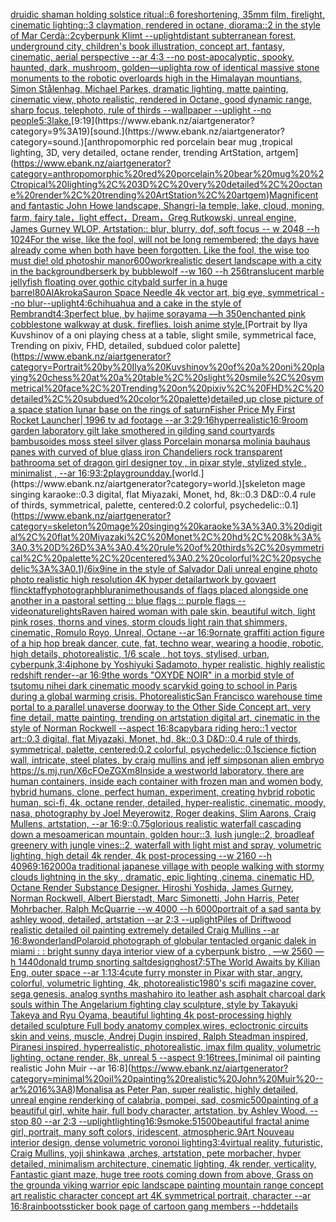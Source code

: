 [druidic shaman holding solstice ritual::6 foreshortening, 35mm film, firelight, cinematic lighting::3 claymation, rendered in octane, diorama::2 in the style of Mar Cerdà::2](https://www.ebank.nz/aiartgenerator?category=druidic%20shaman%20holding%20solstice%20ritual%3A%3A6%20foreshortening%2C%2035mm%20film%2C%20firelight%2C%20cinematic%20lighting%3A%3A3%20claymation%2C%20rendered%20in%20octane%2C%20diorama%3A%3A2%20in%20the%20style%20of%20Mar%20Cerd%C3%A0%3A%3A2)[cyberpunk Klimt --uplight](https://www.ebank.nz/aiartgenerator?category=cyberpunk%20Klimt%20--uplight)[](https://www.ebank.nz/aiartgenerator?category=)[distant subterranean forest, underground city, children's book illustration, concept art, fantasy, cinematic, aerial perspective  --ar 4:3 --no post-apocalyptic, spooky, haunted, dark, mushroom, golden](https://www.ebank.nz/aiartgenerator?category=distant%20subterranean%20forest%2C%20underground%20city%2C%20children%27s%20book%20illustration%2C%20concept%20art%2C%20fantasy%2C%20cinematic%2C%20aerial%20perspective%20%20--ar%204%3A3%20--no%20post-apocalyptic%2C%20spooky%2C%20haunted%2C%20dark%2C%20mushroom%2C%20golden)[—uplight](https://www.ebank.nz/aiartgenerator?category=%E2%80%94uplight)[a row of identical massive stone monuments to the robotic overloards high in the Himalayan mountians, Simon Stålenhag, Michael Parkes, dramatic lighting, matte painting, cinematic view, photo realistic, rendered in Octane, good dynamic range, sharp focus, telephoto, rule of thirds --wallpaper --uplight --no people](https://www.ebank.nz/aiartgenerator?category=a%20row%20of%20identical%20massive%20stone%20monuments%20to%20the%20robotic%20overloards%20high%20in%20the%20Himalayan%20mountians%2C%20Simon%20St%C3%A5lenhag%2C%20Michael%20Parkes%2C%20dramatic%20lighting%2C%20matte%20painting%2C%20cinematic%20view%2C%20photo%20realistic%2C%20rendered%20in%20Octane%2C%20good%20dynamic%20range%2C%20sharp%20focus%2C%20telephoto%2C%20rule%20of%20thirds%20--wallpaper%20--uplight%20--no%20people)[5:3](https://www.ebank.nz/aiartgenerator?category=5%3A3)[lake.](https://www.ebank.nz/aiartgenerator?category=lake.)[9:19](https://www.ebank.nz/aiartgenerator?category=9%3A19)[sound.](https://www.ebank.nz/aiartgenerator?category=sound.)[anthropomorphic red porcelain bear mug ,tropical lighting, 3D, very detailed, octane render, trending ArtStation, artgem](https://www.ebank.nz/aiartgenerator?category=anthropomorphic%20red%20porcelain%20bear%20mug%20%2Ctropical%20lighting%2C%203D%2C%20very%20detailed%2C%20octane%20render%2C%20trending%20ArtStation%2C%20artgem)[Magnificent and fantastic John Howe landscape, Shangri-la temple, lake, cloud, moning, farm, fairy tale，light effect，Dream，Greg Rutkowski, unreal engine, James Gurney WLOP, Artstation:: blur, blurry, dof, soft focus -- w 2048 --h 1024](https://www.ebank.nz/aiartgenerator?category=Magnificent%20and%20fantastic%20John%20Howe%20landscape%2C%20Shangri-la%20temple%2C%20lake%2C%20cloud%2C%20moning%2C%20farm%2C%20fairy%20tale%EF%BC%8Clight%20effect%EF%BC%8CDream%EF%BC%8CGreg%20Rutkowski%2C%20unreal%20engine%2C%20James%20Gurney%20WLOP%2C%20Artstation%3A%3A%20blur%2C%20blurry%2C%20dof%2C%20soft%20focus%20--%20w%202048%20--h%201024)[For the wise, like the fool, will not be long remembered;     the days have already come when both have been forgotten. Like the fool, the wise too must die! old photo](https://www.ebank.nz/aiartgenerator?category=For%20the%20wise%2C%20like%20the%20fool%2C%20will%20not%20be%20long%20remembered%3B%20%20%20%20%20the%20days%20have%20already%20come%20when%20both%20have%20been%20forgotten.%20Like%20the%20fool%2C%20the%20wise%20too%20must%20die%21%20old%20photo)[shir manor](https://www.ebank.nz/aiartgenerator?category=shir%20manor)[600](https://www.ebank.nz/aiartgenerator?category=600)[work](https://www.ebank.nz/aiartgenerator?category=work)[realistic desert landscape with a city in the background](https://www.ebank.nz/aiartgenerator?category=realistic%20desert%20landscape%20with%20a%20city%20in%20the%20background)[berserk by bubblewolf --w 160 --h 256](https://www.ebank.nz/aiartgenerator?category=berserk%20by%20bubblewolf%20--w%20160%20--h%20256)[translucent marble jellyfish floating over gothic city](https://www.ebank.nz/aiartgenerator?category=translucent%20marble%20jellyfish%20floating%20over%20gothic%20city)[bald surfer in a huge barrel](https://www.ebank.nz/aiartgenerator?category=bald%20surfer%20in%20a%20huge%20barrel)[80](https://www.ebank.nz/aiartgenerator?category=80)[AlAkroka](https://www.ebank.nz/aiartgenerator?category=AlAkroka)[Sauron Space Needle 4k vector art, big eye, symmetrical --no blur](https://www.ebank.nz/aiartgenerator?category=Sauron%20Space%20Needle%204k%20vector%20art%2C%20big%20eye%2C%20symmetrical%20--no%20blur)[--uplight](https://www.ebank.nz/aiartgenerator?category=--uplight)[4:6](https://www.ebank.nz/aiartgenerator?category=4%3A6)[chihuahua and a cake in the style of Rembrandt](https://www.ebank.nz/aiartgenerator?category=chihuahua%20and%20a%20cake%20in%20the%20style%20of%20Rembrandt)[4:3](https://www.ebank.nz/aiartgenerator?category=4%3A3)[perfect blue, by hajime sorayama —h 350](https://www.ebank.nz/aiartgenerator?category=perfect%20blue%2C%20by%20hajime%20sorayama%20%E2%80%94h%20350)[enchanted pink cobblestone walkway at dusk. fireflies. loish anime style.](https://www.ebank.nz/aiartgenerator?category=enchanted%20pink%20cobblestone%20walkway%20at%20dusk.%20fireflies.%20loish%20anime%20style.)[Portrait by Ilya Kuvshinov of a oni playing chess at a table, slight smile, symmetrical face, Trending on pixiv, FHD, detailed, subdued color palette](https://www.ebank.nz/aiartgenerator?category=Portrait%20by%20Ilya%20Kuvshinov%20of%20a%20oni%20playing%20chess%20at%20a%20table%2C%20slight%20smile%2C%20symmetrical%20face%2C%20Trending%20on%20pixiv%2C%20FHD%2C%20detailed%2C%20subdued%20color%20palette)[detailed,](https://www.ebank.nz/aiartgenerator?category=detailed%2C)[up close picture of a space station lunar base on the rings of saturn](https://www.ebank.nz/aiartgenerator?category=up%20close%20picture%20of%20a%20space%20station%20lunar%20base%20on%20the%20rings%20of%20saturn)[Fisher Price My First Rocket Launcher| 1996 tv ad footage --ar 3:2](https://www.ebank.nz/aiartgenerator?category=Fisher%20Price%20My%20First%20Rocket%20Launcher%7C%201996%20tv%20ad%20footage%20--ar%203%3A2)[9:16](https://www.ebank.nz/aiartgenerator?category=9%3A16)[hyperrealistic](https://www.ebank.nz/aiartgenerator?category=hyperrealistic)[16:9](https://www.ebank.nz/aiartgenerator?category=16%3A9)[room garden laboratory  gilt lake  smothered in gilding sand courtyards bambusoides moss steel silver glass  Porcelain monarsa molinia bauhaus panes with  curved of blue glass iron Chandeliers  rock transparent bathroom](https://www.ebank.nz/aiartgenerator?category=room%20garden%20laboratory%20%20gilt%20lake%20%20smothered%20in%20gilding%20sand%20courtyards%20bambusoides%20moss%20steel%20silver%20glass%20%20Porcelain%20monarsa%20molinia%20bauhaus%20panes%20with%20%20curved%20of%20blue%20glass%20iron%20Chandeliers%20%20rock%20transparent%20bathroom)[a set of dragon girl designer toy , in pixar style, stylized style , minimalist , --ar 16:9](https://www.ebank.nz/aiartgenerator?category=a%20set%20of%20dragon%20girl%20designer%20toy%20%2C%20in%20pixar%20style%2C%20stylized%20style%20%2C%20minimalist%20%2C%20--ar%2016%3A9)[3:2](https://www.ebank.nz/aiartgenerator?category=3%3A2)[playground](https://www.ebank.nz/aiartgenerator?category=playground)[day.](https://www.ebank.nz/aiartgenerator?category=day.)[world.](https://www.ebank.nz/aiartgenerator?category=world.)[skeleton mage singing karaoke::0.3 digital, flat Miyazaki, Monet, hd, 8k::0.3 D&D::0.4 rule of thirds, symmetrical, palette, centered:0.2 colorful, psychedelic::0.1](https://www.ebank.nz/aiartgenerator?category=skeleton%20mage%20singing%20karaoke%3A%3A0.3%20digital%2C%20flat%20Miyazaki%2C%20Monet%2C%20hd%2C%208k%3A%3A0.3%20D%26D%3A%3A0.4%20rule%20of%20thirds%2C%20symmetrical%2C%20palette%2C%20centered%3A0.2%20colorful%2C%20psychedelic%3A%3A0.1)[/6ix9ine in the style of Salvador Dali unreal engine photo photo realistic high resolution 4K hyper detail](https://www.ebank.nz/aiartgenerator?category=/6ix9ine%20in%20the%20style%20of%20Salvador%20Dali%20unreal%20engine%20photo%20photo%20realistic%20high%20resolution%204K%20hyper%20detail)[artwork by govaert flinck](https://www.ebank.nz/aiartgenerator?category=artwork%20by%20govaert%20flinck)[taffy](https://www.ebank.nz/aiartgenerator?category=taffy)[photograph](https://www.ebank.nz/aiartgenerator?category=photograph)[blur](https://www.ebank.nz/aiartgenerator?category=blur)[anime](https://www.ebank.nz/aiartgenerator?category=anime)[thousands of flags placed alongside one another in a pastoral setting :: blue flags :: purple flags --video](https://www.ebank.nz/aiartgenerator?category=thousands%20of%20flags%20placed%20alongside%20one%20another%20in%20a%20pastoral%20setting%20%3A%3A%20blue%20flags%20%3A%3A%20purple%20flags%20--video)[nature](https://www.ebank.nz/aiartgenerator?category=nature)[lights](https://www.ebank.nz/aiartgenerator?category=lights)[Raven haired woman with pale skin, beautiful witch, light pink roses, thorns and vines, storm clouds light rain that shimmers, cinematic, Romulo Royo, Unreal, Octane --ar 16:9](https://www.ebank.nz/aiartgenerator?category=Raven%20haired%20woman%20with%20pale%20skin%2C%20beautiful%20witch%2C%20light%20pink%20roses%2C%20thorns%20and%20vines%2C%20storm%20clouds%20light%20rain%20that%20shimmers%2C%20cinematic%2C%20Romulo%20Royo%2C%20Unreal%2C%20Octane%20--ar%2016%3A9)[ornate graffiti action figure of a hip hop break dancer, cute, fat, techno wear, wearing a hoodie, robotic, high details, photorealistic, 1/6 scale , hot toys, stylised, urban, cyberpunk,](https://www.ebank.nz/aiartgenerator?category=ornate%20graffiti%20action%20figure%20of%20a%20hip%20hop%20break%20dancer%2C%20cute%2C%20fat%2C%20techno%20wear%2C%20wearing%20a%20hoodie%2C%20robotic%2C%20high%20details%2C%20photorealistic%2C%201/6%20scale%20%2C%20hot%20toys%2C%20stylised%2C%20urban%2C%20cyberpunk%2C)[3:4](https://www.ebank.nz/aiartgenerator?category=3%3A4)[iphone by Yoshiyuki Sadamoto, hyper realistic, highly realistic redshift render--ar 16:9](https://www.ebank.nz/aiartgenerator?category=iphone%20by%20Yoshiyuki%20Sadamoto%2C%20hyper%20realistic%2C%20highly%20realistic%20redshift%20render--ar%2016%3A9)[the words "OXYDE NOIR" in a morbid style of tsutomu nihei dark cinematic moody scary](https://www.ebank.nz/aiartgenerator?category=the%20words%20%22OXYDE%20NOIR%22%20in%20a%20morbid%20style%20of%20tsutomu%20nihei%20dark%20cinematic%20moody%20scary)[kid going to school in Paris during a global warming crisis. Photorealistic](https://www.ebank.nz/aiartgenerator?category=kid%20going%20to%20school%20in%20Paris%20during%20a%20global%20warming%20crisis.%20Photorealistic)[San Francisco warehouse time portal to a parallel unaverse doorway to the Other Side Concept art, very fine detail, matte painting, trending on artstation digital art, cinematic in the style of Norman Rockwell  --aspect 16:8](https://www.ebank.nz/aiartgenerator?category=San%20Francisco%20warehouse%20time%20portal%20to%20a%20parallel%20unaverse%20doorway%20to%20the%20Other%20Side%20Concept%20art%2C%20very%20fine%20detail%2C%20matte%20painting%2C%20trending%20on%20artstation%20digital%20art%2C%20cinematic%20in%20the%20style%20of%20Norman%20Rockwell%20%20--aspect%2016%3A8)[capybara riding hero::1 vector art::0.3 digital, flat Miyazaki, Monet, hd, 8k::0.3 D&D::0.4 rule of thirds, symmetrical, palette, centered:0.2 colorful, psychedelic::0.1](https://www.ebank.nz/aiartgenerator?category=capybara%20riding%20hero%3A%3A1%20vector%20art%3A%3A0.3%20digital%2C%20flat%20Miyazaki%2C%20Monet%2C%20hd%2C%208k%3A%3A0.3%20D%26D%3A%3A0.4%20rule%20of%20thirds%2C%20symmetrical%2C%20palette%2C%20centered%3A0.2%20colorful%2C%20psychedelic%3A%3A0.1)[science fiction wall, intricate, steel plates, by craig mullins and jeff simpson](https://www.ebank.nz/aiartgenerator?category=science%20fiction%20wall%2C%20intricate%2C%20steel%20plates%2C%20by%20craig%20mullins%20and%20jeff%20simpson)[an alien embryo <https://s.mj.run/X6cFOeZGXm8>](https://www.ebank.nz/aiartgenerator?category=an%20alien%20embryo%20%3Chttps%3A//s.mj.run/X6cFOeZGXm8%3E)[Inside a westworld laboratory, there are human containers, inside each container with frozen man and women body, hybrid humans, clone, perfect human, experiment, creating hybrid robotic human, sci-fi, 4k, octane render, detailed, hyper-realistic, cinematic, moody, nasa, photography by Joel Meyerowitz, Roger deakins, Slim Aarons, Craig Mullens, artstation, --ar 16:9](https://www.ebank.nz/aiartgenerator?category=Inside%20a%20westworld%20laboratory%2C%20there%20are%20human%20containers%2C%20inside%20each%20container%20with%20frozen%20man%20and%20women%20body%2C%20hybrid%20humans%2C%20clone%2C%20perfect%20human%2C%20experiment%2C%20creating%20hybrid%20robotic%20human%2C%20sci-fi%2C%204k%2C%20octane%20render%2C%20detailed%2C%20hyper-realistic%2C%20cinematic%2C%20moody%2C%20nasa%2C%20photography%20by%20Joel%20Meyerowitz%2C%20Roger%20deakins%2C%20Slim%20Aarons%2C%20Craig%20Mullens%2C%20artstation%2C%20--ar%2016%3A9)[::0.75](https://www.ebank.nz/aiartgenerator?category=%3A%3A0.75)[glorious realistic waterfall cascading down a mesoamerican mountain, golden hour::3, lush jungle::2, broadleaf greenery with jungle vines::2, waterfall with light mist and spray, volumetric lighting, high detail 4k render, 4k post-processing --w 2160  --h 4096](https://www.ebank.nz/aiartgenerator?category=glorious%20realistic%20waterfall%20cascading%20down%20a%20mesoamerican%20mountain%2C%20golden%20hour%3A%3A3%2C%20lush%20jungle%3A%3A2%2C%20broadleaf%20greenery%20with%20jungle%20vines%3A%3A2%2C%20waterfall%20with%20light%20mist%20and%20spray%2C%20volumetric%20lighting%2C%20high%20detail%204k%20render%2C%204k%20post-processing%20--w%202160%20%20--h%204096)[9:16](https://www.ebank.nz/aiartgenerator?category=9%3A16)[2000](https://www.ebank.nz/aiartgenerator?category=2000)[a traditional japanese village with people walking with stormy clouds lightning in the sky , dramatic, epic lighting ,cinema, cinematic HD, Octane Render Substance Designer. Hiroshi Yoshida, James Gurney, Norman Rockwell, Albert Bierstadt, Marc Simonetti, John Harris, Peter Mohrbacher, Ralph McQuarrie --w 4000 --h 6000](https://www.ebank.nz/aiartgenerator?category=a%20traditional%20japanese%20village%20with%20people%20walking%20with%20stormy%20clouds%20lightning%20in%20the%20sky%20%2C%20dramatic%2C%20epic%20lighting%20%2Ccinema%2C%20cinematic%20HD%2C%20Octane%20Render%20Substance%20Designer.%20Hiroshi%20Yoshida%2C%20James%20Gurney%2C%20Norman%20Rockwell%2C%20Albert%20Bierstadt%2C%20Marc%20Simonetti%2C%20John%20Harris%2C%20Peter%20Mohrbacher%2C%20Ralph%20McQuarrie%20--w%204000%20--h%206000)[portrait of a sad santa by ashley wood, detailed, artstation --ar 2:3 --uplight](https://www.ebank.nz/aiartgenerator?category=portrait%20of%20a%20sad%20santa%20by%20ashley%20wood%2C%20detailed%2C%20artstation%20--ar%202%3A3%20--uplight)[Piles of Driftwood realistic  detailed oil painting extremely detailed Craig Mullins --ar 16:8](https://www.ebank.nz/aiartgenerator?category=Piles%20of%20Driftwood%20realistic%20%20detailed%20oil%20painting%20extremely%20detailed%20Craig%20Mullins%20--ar%2016%3A8)[wonderland](https://www.ebank.nz/aiartgenerator?category=wonderland)[Polaroid photograph of globular tentacled organic dalek in miami : : bright sunny day](https://www.ebank.nz/aiartgenerator?category=Polaroid%20photograph%20of%20globular%20tentacled%20organic%20dalek%20in%20miami%20%3A%20%3A%20bright%20sunny%20day)[a interior view of a cyberpunk bistro , —w 2560 —h 1440](https://www.ebank.nz/aiartgenerator?category=a%20interior%20view%20of%20a%20cyberpunk%20bistro%20%2C%20%E2%80%94w%202560%20%E2%80%94h%201440)[donald trump snorting salt](https://www.ebank.nz/aiartgenerator?category=donald%20trump%20snorting%20salt)[design](https://www.ebank.nz/aiartgenerator?category=design)[ghost](https://www.ebank.nz/aiartgenerator?category=ghost)[7:5](https://www.ebank.nz/aiartgenerator?category=7%3A5)[The World Awaits by Kilian Eng, outer space --ar 1:1](https://www.ebank.nz/aiartgenerator?category=The%20World%20Awaits%20by%20Kilian%20Eng%2C%20outer%20space%20--ar%201%3A1)[3:4](https://www.ebank.nz/aiartgenerator?category=3%3A4)[cute furry monster in Pixar with star, angry, colorful, volumetric lighting, 4k, photorealistic](https://www.ebank.nz/aiartgenerator?category=cute%20furry%20monster%20in%20Pixar%20with%20star%2C%20angry%2C%20colorful%2C%20volumetric%20lighting%2C%204k%2C%20photorealistic)[1980's scifi magazine cover, sega genesis, analog synths mashahiro ito leather ash asphalt charcoal dark souls within The Angelarium fighting clay sculpture, style by Takayuki Takeya and Ryu Oyama, beautiful lighting 4k post-processing highly detailed sculpture Full body anatomy complex,wires, ecloctronic circuits skin and veins, muscle, Andrej Dugin inspired, Ralph Steadman inspired, Piranesi inspired, hyperrealistic, photorealistic, imax film quality, volumetric lighting, octane render, 8k, unreal 5   --aspect 9:16](https://www.ebank.nz/aiartgenerator?category=1980%27s%20scifi%20magazine%20cover%2C%20sega%20genesis%2C%20analog%20synths%20mashahiro%20ito%20leather%20ash%20asphalt%20charcoal%20dark%20souls%20within%20The%20Angelarium%20fighting%20clay%20sculpture%2C%20style%20by%20Takayuki%20Takeya%20and%20Ryu%20Oyama%2C%20beautiful%20lighting%204k%20post-processing%20highly%20detailed%20sculpture%20Full%20body%20anatomy%20complex%2Cwires%2C%20ecloctronic%20circuits%20skin%20and%20veins%2C%20muscle%2C%20Andrej%20Dugin%20inspired%2C%20Ralph%20Steadman%20inspired%2C%20Piranesi%20inspired%2C%20hyperrealistic%2C%20photorealistic%2C%20imax%20film%20quality%2C%20volumetric%20lighting%2C%20octane%20render%2C%208k%2C%20unreal%205%20%20%20--aspect%209%3A16)[trees.](https://www.ebank.nz/aiartgenerator?category=trees.)[minimal oil painting realistic John Muir --ar 16:8](https://www.ebank.nz/aiartgenerator?category=minimal%20oil%20painting%20realistic%20John%20Muir%20--ar%2016%3A8)[Monalisa as Peter Pan, super realistic, highly detailed, unreal engine render](https://www.ebank.nz/aiartgenerator?category=Monalisa%20as%20Peter%20Pan%2C%20super%20realistic%2C%20highly%20detailed%2C%20unreal%20engine%20render)[king of calabria, pompei, sad, cosmic](https://www.ebank.nz/aiartgenerator?category=king%20of%20calabria%2C%20pompei%2C%20sad%2C%20cosmic)[500](https://www.ebank.nz/aiartgenerator?category=500)[painting of a beautiful girl, white hair, full body character, artstation, by Ashley Wood. --stop 80 --ar 2:3 --uplight](https://www.ebank.nz/aiartgenerator?category=painting%20of%20a%20beautiful%20girl%2C%20white%20hair%2C%20full%20body%20character%2C%20artstation%2C%20by%20Ashley%20Wood.%20--stop%2080%20--ar%202%3A3%20--uplight)[lighting](https://www.ebank.nz/aiartgenerator?category=lighting)[16:9](https://www.ebank.nz/aiartgenerator?category=16%3A9)[smoke:5](https://www.ebank.nz/aiartgenerator?category=smoke%3A5)[1500](https://www.ebank.nz/aiartgenerator?category=1500)[beautiful fractal anime girl, portrait, many soft colors, iridescent, atmospheric](https://www.ebank.nz/aiartgenerator?category=beautiful%20fractal%20anime%20girl%2C%20portrait%2C%20many%20soft%20colors%2C%20iridescent%2C%20atmospheric)[.9](https://www.ebank.nz/aiartgenerator?category=.9)[Art Nouveau interior design, dense volumetric voronoi lighting](https://www.ebank.nz/aiartgenerator?category=Art%20Nouveau%20interior%20design%2C%20dense%20volumetric%20voronoi%20lighting)[3:4](https://www.ebank.nz/aiartgenerator?category=3%3A4)[virtual reality, futuristic, Craig Mullins, yoji shinkawa ,arches, artstation, pete morbacher, hyper detailed, minimalism architecture, cinematic lighting, 4k render, verticality, Fantastic giant maze, huge tree roots coming down from above, Grass on the ground](https://www.ebank.nz/aiartgenerator?category=virtual%20reality%2C%20futuristic%2C%20Craig%20Mullins%2C%20yoji%20shinkawa%20%2Carches%2C%20artstation%2C%20pete%20morbacher%2C%20hyper%20detailed%2C%20minimalism%20architecture%2C%20cinematic%20lighting%2C%204k%20render%2C%20verticality%2C%20Fantastic%20giant%20maze%2C%20huge%20tree%20roots%20coming%20down%20from%20above%2C%20Grass%20on%20the%20ground)[a viking warrior epic landscape painting mountain range concept art realistic character concept art 4K symmetrical portrait, character --ar 16:8](https://www.ebank.nz/aiartgenerator?category=a%20viking%20warrior%20epic%20landscape%20painting%20mountain%20range%20concept%20art%20realistic%20character%20concept%20art%204K%20symmetrical%20portrait%2C%20character%20--ar%2016%3A8)[rainboots](https://www.ebank.nz/aiartgenerator?category=rainboots)[sticker book page of cartoon gang members --hd](https://www.ebank.nz/aiartgenerator?category=sticker%20book%20page%20of%20cartoon%20gang%20members%20--hd)[details](https://www.ebank.nz/aiartgenerator?category=details)